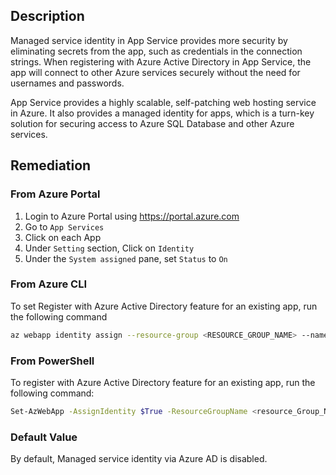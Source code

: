 ## Description

Managed service identity in App Service provides more security by eliminating secrets from the app, such as credentials in the connection strings. When registering with Azure Active Directory in App Service, the app will connect to other Azure services securely without the need for usernames and passwords.

App Service provides a highly scalable, self-patching web hosting service in Azure. It also provides a managed identity for apps, which is a turn-key solution for securing access to Azure SQL Database and other Azure services.

## Remediation

### From Azure Portal

1. Login to Azure Portal using https://portal.azure.com
2. Go to `App Services`
3. Click on each App
4. Under `Setting` section, Click on `Identity`
5. Under the `System assigned` pane, set `Status` to `On`

### From Azure CLI

To set Register with Azure Active Directory feature for an existing app, run the following command

```bash
az webapp identity assign --resource-group <RESOURCE_GROUP_NAME> --name <APP_NAME>
```

### From PowerShell

To register with Azure Active Directory feature for an existing app, run the following command:

```bash
Set-AzWebApp -AssignIdentity $True -ResourceGroupName <resource_Group_Name> - Name <App_Name>
```

### Default Value

By default, Managed service identity via Azure AD is disabled.
